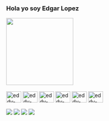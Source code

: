 ### Hola yo soy Edgar Lopez

<div>
<a href="https://eddyzxq.github.io/">
  
  <img height="180cm" src="https://github-readme-stats.vercel.app/api//top-langs/?username=EddyZxQ&layout=compact&theme=react"/>
</a>
</div>

<div style = "displaY: inline_block"><br>
  <img align="center" alt="eddy-Js" height="30" width="40" src="https://cdn.jsdelivr.net/gh/devicons/devicon/icons/html5/html5-original.svg"/>
  <img align="center" alt="eddy-Js" height="30" width="40" src="https://cdn.jsdelivr.net/gh/devicons/devicon/icons/css3/css3-original.svg"/>
  <img align="center" alt="eddy-Js" height="30" width="40" src="https://cdn.jsdelivr.net/gh/devicons/devicon/icons/javascript/javascript-original.svg"/>
  <img align="center" alt="eddy-Js" height="30" width="40" src="https://cdn.jsdelivr.net/gh/devicons/devicon/icons/java/java-original.svg"/>
  <img align="center" alt="eddy-Js" height="30" width="40" src="https://cdn.jsdelivr.net/gh/devicons/devicon/icons/php/php-original.svg"/>
  <img align="center" alt="eddy-Js" height="30" width="40" src="https://cdn.jsdelivr.net/gh/devicons/devicon/icons/python/python-original.svg"/>

</div>
<br>

<div>
  <a href="https://www.instagram.com/eltete_edgar/"><img src="https://img.shields.io/badge/Instagram-E4405F?style=for-the-badge&logo=instagram&logoColor=white"></a>
  <a href="https://www.linkedin.com/in/edgar-lopez-calomarde-971966212/"><img src="https://img.shields.io/badge/LinkedIn-0077B5?style=for-the-badge&logo=linkedin&logoColor=white"></a>
  <a href="https://www.youtube.com/channel/UC24YlChAhyhIvPDZ3zL9Lug"><img src="https://img.shields.io/badge/YouTube-FF0000?style=for-the-badge&logo=youtube&logoColor=white"></a>
  <a href="https://paypal.me/eddyZxQ"><img src="https://img.shields.io/badge/PayPal-00457C?style=for-the-badge&logo=paypal&logoColor=white"></a>

</div>

<!--
**EddyZxQ/EddyZxQ** is a ✨ _special_ ✨ repository because its `README.md` (this file) appears on your GitHub profile.

Here are some ideas to get you started:

- 🔭 I’m currently working on ...
- 🌱 I’m currently learning ...
- 👯 I’m looking to collaborate on ...
- 🤔 I’m looking for help with ...
- 💬 Ask me about ...
- 📫 How to reach me: ...
- 😄 Pronouns: ...
- ⚡ Fun fact: ...
-->
